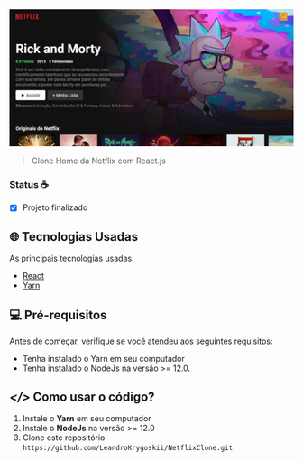 <img src="https://github.com/LeandroKrygoskii/NetflixClone/blob/main/screenshot3.png" alt="projeto imagem">

> Clone Home da Netflix com React.js
### Status ☕

- [x] Projeto finalizado


## 🌐 Tecnologias Usadas
As principais tecnologias usadas:

- [React](https://pt-br.reactjs.org/)
- [Yarn](https://yarnpkg.com/)

## 💻 Pré-requisitos

Antes de começar, verifique se você atendeu aos seguintes requisitos:
* Tenha instalado o Yarn em seu computador
* Tenha instalado o NodeJs na versão >= 12.0.

## ***</>*** Como usar o código?
1. Instale o **Yarn** em seu computador
1. Instale o **NodeJs** na versão >= 12.0
1. Clone este repositório `https://github.com/LeandroKrygoskii/NetflixClone.git`


